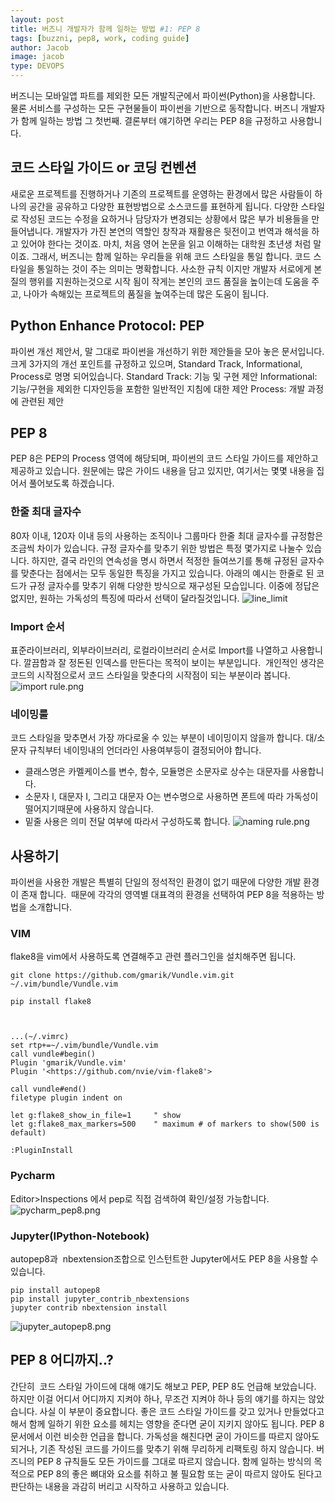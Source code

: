 ```yaml
---
layout: post
title: 버즈니 개발자가 함께 일하는 방법 #1: PEP 8
tags: [buzzni, pep8, work, coding guide]
author: Jacob
image: jacob
type: DEVOPS
---
```


버즈니는 모바일앱 파트를 제외한 모든 개발직군에서 파이썬(Python)을 사용합니다. 물론 서비스를 구성하는 모든 구현물들이 파이썬을 기반으로 동작합니다. 버즈니 개발자가 함께 일하는 방법 그 첫번째. 결론부터 얘기하면 우리는 PEP 8을 규정하고 사용합니다. 

## 코드 스타일 가이드 or 코딩 컨벤션

새로운 프로젝트를 진행하거나 기존의 프로젝트를 운영하는 환경에서 많은 사람들이 하나의 공간을 공유하고 다양한 표현방법으로 소스코드를 표현하게 됩니다. 다양한 스타일로 작성된 코드는 수정을 요하거나 담당자가 변경되는 상황에서 많은 부가 비용들을 만들어냅니다. 개발자가 가진 본연의 역할인 창작과 재활용은 뒷전이고 번역과 해석을 하고 있어야 한다는 것이죠. 마치, 처음 영어 논문을 읽고 이해하는 대학원 초년생 처럼 말이죠. 그래서, 버즈니는 함께 일하는 우리들을 위해 코드 스타일을 통일 합니다. 코드 스타일을 통일하는 것이 주는 의미는 명확합니다. 사소한 규칙 이지만 개발자 서로에게 본질의 행위를 지원하는것으로 시작 됨이 작게는 본인의 코드 품질을 높이는데 도움을 주고, 나아가 속해있는 프로젝트의 품질을 높여주는데 많은 도움이 됩니다. 

## Python Enhance Protocol: PEP

파이썬 개선 제안서, 말 그대로 파이썬을 개선하기 위한 제안들을 모아 놓은 문서입니다. 크게 3가지의 개선 포인트를 규정하고 있으며, Standard Track, Informational, Process로 명명 되어있습니다. Standard Track: 기능 및 구현 제안 Informational: 기능/구현을 제외한 디자인등을 포함한 일반적인 지침에 대한 제안 Process: 개발 과정에 관련된 제안 

## PEP 8

PEP 8은 PEP의 Process 영역에 해당되며, 파이썬의 코드 스타일 가이드를 제안하고 제공하고 있습니다. 원문에는 많은 가이드 내용을 담고 있지만, 여기서는 몇몇 내용을 집어서 풀어보도록 하겠습니다. 

### 한줄 최대 글자수

80자 이내, 120자 이내 등의 사용하는 조직이나 그룹마다 한줄 최대 글자수를 규정함은 조금씩 차이가 있습니다. 규정 글자수를 맞추기 위한 방법은 특정 몇가지로 나눌수 있습니다. 하지만, 결국 라인의 연속성을 명시 하면서 적정한 들여쓰기를 통해 규정된 글자수를 맞춘다는 점에서는 모두 동일한 특징을 가지고 있습니다. 아래의 예시는 한줄로 된 코드가 규정 글자수를 맞추기 위해 다양한 방식으로 재구성된 모습입니다. 이중에 정답은 없지만, 원하는 가독성의 특징에 따라서 선택이 달라질것입니다. ![line_limit](https://boilerbuzzni.files.wordpress.com/2017/11/line_limit.png)

### Import 순서

표준라이브러리, 외부라이브러리, 로컬라이브러리 순서로 Import를 나열하고 사용합니다. 깔끔함과 잘 정돈된 인덱스를 만든다는 목적이 보이는 부분입니다.  개인적인 생각은 코드의 시작점으로서 코드 스타일을 맞춘다의 시작점이 되는 부분이라 봅니다. ![import rule.png](https://boilerbuzzni.files.wordpress.com/2017/11/import-rule.png)

### 네이밍룰

코드 스타일을 맞추면서 가장 까다로울 수 있는 부분이 네이밍이지 않을까 합니다. 대/소문자 규칙부터 네이밍내의 언더라인 사용여부등이 결정되어야 합니다. 

  * 클래스명은 카멜케이스를 변수, 함수, 모듈명은 소문자로 상수는 대문자를 사용합니다.
  * 소문자 l, 대문자 I, 그리고 대문자 O는 변수명으로 사용하면 폰트에 따라 가독성이 떨어지기때문에 사용하지 않습니다.
  * 밑줄 사용은 의미 전달 여부에 따라서 구성하도록 합니다.
![naming rule.png](https://boilerbuzzni.files.wordpress.com/2017/11/naming-rule.png)

## 사용하기

파이썬을 사용한 개발은 특별히 단일의 정석적인 환경이 없기 때문에 다양한 개발 환경이 존재 합니다.  때문에 각각의 영역별 대표격의 환경을 선택하여 PEP 8을 적용하는 방법을 소개합니다. 

### VIM

flake8을 vim에서 사용하도록 연결해주고 관련 플러그인을 설치해주면 됩니다. 
    
    
    git clone https://github.com/gmarik/Vundle.vim.git ~/.vim/bundle/Vundle.vim
    
    pip install flake8
    
    
    
    ...(~/.vimrc) 
    set rtp+=~/.vim/bundle/Vundle.vim
    call vundle#begin()
    Plugin 'gmarik/Vundle.vim'
    Plugin '<https://github.com/nvie/vim-flake8'>
    
    call vundle#end()
    filetype plugin indent on
    
    let g:flake8_show_in_file=1     " show
    let g:flake8_max_markers=500    " maximum # of markers to show(500 is default)
    
    :PluginInstall

### Pycharm

Editor>Inspections 에서 pep로 직접 검색하여 확인/설정 가능합니다. ![pycharm_pep8.png](https://boilerbuzzni.files.wordpress.com/2017/11/pycharm_pep8.png)

### Jupyter(IPython-Notebook)

autopep8과  nbextension조합으로 인스턴트한 Jupyter에서도 PEP 8을 사용할 수 있습니다. 
    
    
    pip install autopep8
    pip install jupyter_contrib_nbextensions
    jupyter contrib nbextension install

![jupyter_autopep8.png](https://boilerbuzzni.files.wordpress.com/2017/11/jupyter_autopep8.png)

## PEP 8 어디까지..?

간단히  코드 스타일 가이드에 대해 얘기도 해보고 PEP, PEP 8도 언급해 보았습니다. 하지만 이걸 어디서 어디까지 지켜야 하나, 무조건 지켜야 하나 등의 얘기를 하지는 않았습니다. 사실 이 부분이 중요합니다. 좋은 코드 스타일 가이드를 갖고 있거나 만들었다고 해서 함께 일하기 위한 요소를 헤치는 영향을 준다면 굳이 지키지 않아도 됩니다. PEP 8 문서에서 이런 비슷한 언급을 합니다. 가독성을 해친다면 굳이 가이드를 따르지 않아도 되거나, 기존 작성된 코드를 가이드를 맞추기 위해 무리하게 리팩토링 하지 않습니다. 버즈니의 PEP 8 규칙들도 모든 가이드를 그대로 따르지 않습니다. 함께 일하는 방식의 목적으로 PEP 8의 좋은 뼈대와 요소를 취하고 불 필요함 또는 굳이 따르지 않아도 된다고 판단하는 내용을 과감히 버리고 시작하고 사용하고 있습니다.